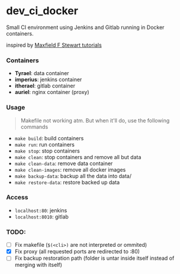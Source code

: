# dev_ci_docker

Small CI environment using Jenkins and Gitlab running in Docker containers.

inspired by [Maxfield F Stewart tutorials](http://engineering.riotgames.com/news/thinking-inside-container)

### Containers

- **Tyrael**: data container
- **imperius**: jenkins container
- **itherael**: gitlab container
- **auriel**: nginx container (proxy)

### Usage

> Makefile not working atm. But when it'll do, use the following commands

- `make build`: build containers
- `make run`: run containers
- `make stop`: stop containers
- `make clean`: stop containers and remove all but data
- `make clean-data`: remove data container
- `make clean-images`: remove all docker images
- `make backup-data`: backup all the data into data/
- `make restore-data`: restore backed up data

### Access

- `localhost:80`: jenkins
- `localhost:8010`: gitlab

### TODO:

- [ ] Fix makefile (`$(<cli>)` are not interpreted or ommited)
- [x] Fix proxy (all requested ports are redirected to :80)
- [ ] Fix backup restoration path (folder is untar inside itself instead of merging with itself)

